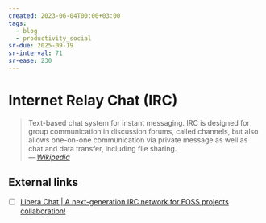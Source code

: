 ```yaml
---
created: 2023-06-04T00:00+03:00
tags:
  - blog
  - productivity_social
sr-due: 2025-09-19
sr-interval: 71
sr-ease: 230
---
```


# Internet Relay Chat (IRC)

> Text-based chat system for instant messaging. IRC is designed for group
> communication in discussion forums, called channels, but also allows
> one-on-one communication via private message as well as chat and data
> transfer, including file sharing.\
> — <cite>[Wikipedia](https://en.wikipedia.org/wiki/Internet_Relay_Chat)</cite>

## External links

- [ ] [Libera Chat | A next-generation IRC network for FOSS projects collaboration!](https://libera.chat/)
